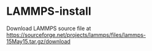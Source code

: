 # LAMMPS-install

Download LAMMPS source file at https://sourceforge.net/projects/lammps/files/lammps-15May15.tar.gz/download
